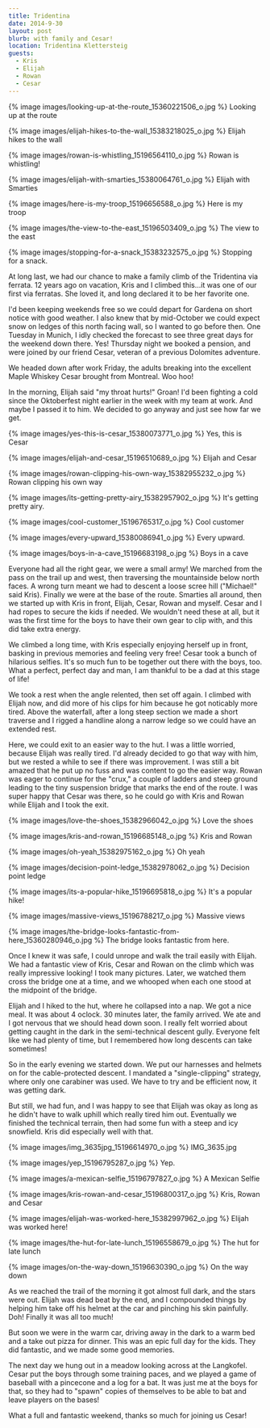 ```yaml
---
title: Tridentina
date: 2014-9-30
layout: post
blurb: with family and Cesar!
location: Tridentina Klettersteig
guests:
  - Kris
  - Elijah
  - Rowan
  - Cesar
---
```


{% image images/looking-up-at-the-route_15360221506_o.jpg %}
Looking up at the route



{% image images/elijah-hikes-to-the-wall_15383218025_o.jpg %}
Elijah hikes to the wall



{% image images/rowan-is-whistling_15196564110_o.jpg %}
Rowan is whistling!



{% image images/elijah-with-smarties_15380064761_o.jpg %}
Elijah with Smarties



{% image images/here-is-my-troop_15196656588_o.jpg %}
Here is my troop



{% image images/the-view-to-the-east_15196503409_o.jpg %}
The view to the east



{% image images/stopping-for-a-snack_15383232575_o.jpg %}
Stopping for a snack.



At long last, we had our chance to make a family climb of the Tridentina via
ferrata. 12 years ago on vacation, Kris and I climbed this...it was one of our
first via ferratas. She loved it, and long declared it to be her favorite one.

I'd been keeping weekends free so we could depart for Gardena on short notice
with good weather. I also knew that by mid-October we could expect snow on
ledges of this north facing wall, so I wanted to go before then. One Tuesday in
Munich, I idly checked the forecast to see three great days for the weekend down
there. Yes! Thursday night we booked a pension, and were joined by our friend
Cesar, veteran of a previous Dolomites adventure.

We headed down after work Friday, the adults breaking into the excellent Maple
Whiskey Cesar brought from Montreal. Woo hoo!

In the morning, Elijah said "my throat hurts!" Groan! I'd been fighting a cold
since the Oktoberfest night earlier in the week with my team at work. And maybe
I passed it to him. We decided to go anyway and just see how far we get.

{% image images/yes-this-is-cesar_15380073771_o.jpg %}
Yes, this is Cesar



{% image images/elijah-and-cesar_15196510689_o.jpg %}
Elijah and Cesar



{% image images/rowan-clipping-his-own-way_15382955232_o.jpg %}
Rowan clipping his own way



{% image images/its-getting-pretty-airy_15382957902_o.jpg %}
It's getting pretty airy.



{% image images/cool-customer_15196765317_o.jpg %}
Cool customer



{% image images/every-upward_15380086941_o.jpg %}
Every upward.



{% image images/boys-in-a-cave_15196683198_o.jpg %}
Boys in a cave



Everyone had all the right gear, we were a small army! We marched from the pass
on the trail up and west, then traversing the mountainside below north faces. A
wrong turn meant we had to descent a loose scree hill ("Michael!" said
Kris). Finally we were at the base of the route. Smarties all around, then we
started up with Kris in front, Elijah, Cesar, Rowan and myself. Cesar and I had
ropes to secure the kids if needed. We wouldn't need these at all, but it was
the first time for the boys to have their own gear to clip with, and this did
take extra energy.

We climbed a long time, with Kris especially enjoying herself up in front,
basking in previous memories and feeling very free! Cesar took a bunch of
hilarious selfies. It's so much fun to be together out there with the boys,
too. What a perfect, perfect day and man, I am thankful to be a dad at this
stage of life!

We took a rest when the angle relented, then set off again. I climbed with
Elijah now, and did more of his clips for him because he got noticably more
tired. Above the waterfall, after a long steep section we made a short traverse
and I rigged a handline along a narrow ledge so we could have an extended rest.

Here, we could exit to an easier way to the hut. I was a little worried, because
Elijah was really tired. I'd already decided to go that way with him, but we
rested a while to see if there was improvement. I was still a bit amazed that he
put up no fuss and was content to go the easier way. Rowan was eager to continue
for the "crux," a couple of ladders and steep ground leading to the tiny
suspension bridge that marks the end of the route. I was super happy that Cesar
was there, so he could go with Kris and Rowan while Elijah and I took the exit.

{% image images/love-the-shoes_15382966042_o.jpg %}
Love the shoes



{% image images/kris-and-rowan_15196685148_o.jpg %}
Kris and Rowan



{% image images/oh-yeah_15382975162_o.jpg %}
Oh yeah



{% image images/decision-point-ledge_15382978062_o.jpg %}
Decision point ledge



{% image images/its-a-popular-hike_15196695818_o.jpg %}
It's a popular hike!



{% image images/massive-views_15196788217_o.jpg %}
Massive views



{% image images/the-bridge-looks-fantastic-from-here_15360280946_o.jpg %}
The bridge looks fantastic from here.



Once I knew it was safe, I could unrope and walk the trail easily with
Elijah. We had a fantastic view of Kris, Cesar and Rowan on the climb which was
really impressive looking! I took many pictures. Later, we watched them cross
the bridge one at a time, and we whooped when each one stood at the midpoint of
the bridge.

Elijah and I hiked to the hut, where he collapsed into a nap. We got a nice
meal. It was about 4 oclock. 30 minutes later, the family arrived. We ate and I
got nervous that we should head down soon. I really felt worried about getting
caught in the dark in the semi-technical descent gully. Everyone felt like we
had plenty of time, but I remembered how long descents can take sometimes!

So in the early evening we started down. We put our harnesses and helmets on for
the cable-protected descent. I mandated a "single-clipping" strategy, where only
one carabiner was used. We have to try and be efficient now, it was getting
dark.

But still, we had fun, and I was happy to see that Elijah was okay as long as he
didn't have to walk uphill which really tired him out. Eventually we finished
the technical terrain, then had some fun with a steep and icy snowfield. Kris
did especially well with that.

{% image images/img_3635jpg_15196614970_o.jpg %}
IMG_3635.jpg



{% image images/yep_15196795287_o.jpg %}
Yep.



{% image images/a-mexican-selfie_15196797827_o.jpg %}
A Mexican Selfie



{% image images/kris-rowan-and-cesar_15196800317_o.jpg %}
Kris, Rowan and Cesar



{% image images/elijah-was-worked-here_15382997962_o.jpg %}
Elijah was worked here!



{% image images/the-hut-for-late-lunch_15196558679_o.jpg %}
The hut for late lunch



{% image images/on-the-way-down_15196630390_o.jpg %}
On the way down



As we reached the trail of the morning it got almost full dark, and the stars
were out. Elijah was dead beat by the end, and I compounded things by helping
him take off his helmet at the car and pinching his skin painfully. Doh! Finally
it was all too much!

But soon we were in the warm car, driving away in the dark to a warm bed and a
take out pizza for dinner. This was an epic full day for the kids. They did
fantastic, and we made some good memories.

The next day we hung out in a meadow looking across at the Langkofel. Cesar put
the boys through some training paces, and we played a game of baseball with a
pincecone and a log for a bat. It was just me at the boys for that, so they had
to "spawn" copies of themselves to be able to bat and leave players on the
bases!

What a full and fantastic weekend, thanks so much for joining us Cesar!



